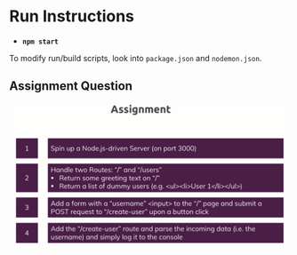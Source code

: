 # Run Instructions

- **`npm start`**

To modify run/build scripts, look into `package.json` and `nodemon.json`.

## Assignment Question

![Assignment 1](../../understanding-basics/images/assignment-I.png)
